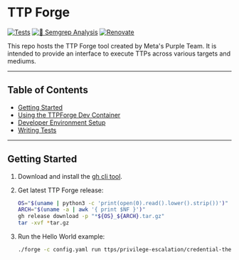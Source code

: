 # TTP Forge

[![Tests](https://github.com/facebookincubator/TTPForge/actions/workflows/tests.yaml/badge.svg)](https://github.com/facebookincubator/TTPForge/actions/workflows/tests.yaml)
[![🚨 Semgrep Analysis](https://github.com/facebookincubator/TTPForge/actions/workflows/semgrep.yaml/badge.svg)](https://github.com/facebookincubator/TTPForge/actions/workflows/semgrep.yaml)
[![Renovate](https://github.com/facebookincubator/TTPForge/actions/workflows/renovate.yaml/badge.svg)](https://github.com/facebookincubator/TTPForge/actions/workflows/renovate.yaml)

This repo hosts the TTP Forge tool created by Meta's Purple Team.
It is intended to provide an interface to execute TTPs across various
targets and mediums.

---

## Table of Contents

- [Getting Started](#getting-started)
- [Using the TTPForge Dev Container](docs/container.md)
- [Developer Environment Setup](docs/dev.md)
- [Writing Tests](docs/testing.md)

---

## Getting Started

1. Download and install the [gh cli tool](https://cli.github.com/).

1. Get latest TTP Forge release:

   ```bash
   OS="$(uname | python3 -c 'print(open(0).read().lower().strip())')"
   ARCH="$(uname -a | awk '{ print $NF }')"
   gh release download -p "*${OS}_${ARCH}.tar.gz"
   tar -xvf *tar.gz
   ```

1. Run the Hello World example:

   ```bash
   ./forge -c config.yaml run ttps/privilege-escalation/credential-theft/hello-world/ttp.yaml
   ```
